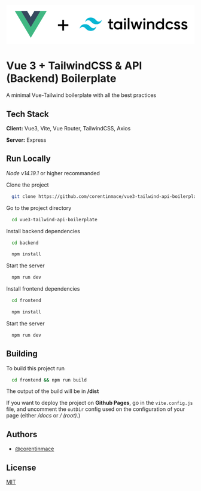 ![Logo](banner-readme.png)


# Vue 3 + TailwindCSS & API (Backend) Boilerplate

A minimal Vue-Tailwind boilerplate with all the best practices

## Tech Stack

**Client:** Vue3, Vite, Vue Router, TailwindCSS, Axios

**Server:** Express


## Run Locally

*Node v14.19.1* or higher recommanded

Clone the project

```bash
  git clone https://github.com/corentinmace/vue3-tailwind-api-boilerplate
```

Go to the project directory

```bash
  cd vue3-tailwind-api-boilerplate
```

Install backend dependencies 

```bash
  cd backend
```

```bash
  npm install
```

Start the server

```bash
  npm run dev
```

Install frontend dependencies 

```bash
  cd frontend
```

```bash
  npm install
```

Start the server

```bash
  npm run dev
```


## Building

To build this project run

```bash
  cd frontend && npm run build
```

The output of the build will be in **/dist**

If you want to deploy the project on **Github Pages**, go in the `vite.config.js` file, and uncomment the `outDir` config used on the configuration of your page (either */docs* or */ (root)*.)


## Authors

- [@corentinmace](https://www.github.com/corentinmace)


## License

[MIT](https://choosealicense.com/licenses/mit/)

